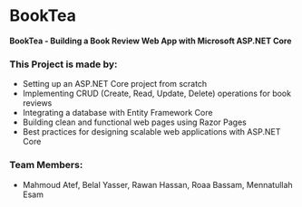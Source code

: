 # BookTea
**BookTea - Building a Book Review Web App with Microsoft ASP.NET Core**

### This Project is made by:
- Setting up an ASP.NET Core project from scratch
- Implementing CRUD (Create, Read, Update, Delete) operations for book reviews
- Integrating a database with Entity Framework Core
- Building clean and functional web pages using Razor Pages
- Best practices for designing scalable web applications with ASP.NET Core

### Team Members:
- Mahmoud Atef, Belal Yasser, Rawan Hassan, Roaa Bassam, Mennatullah Esam
